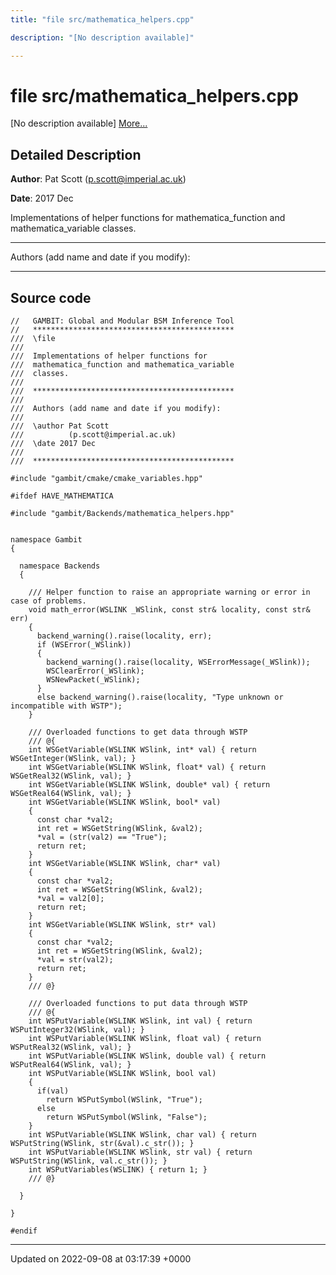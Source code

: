 ```yaml
---
title: "file src/mathematica_helpers.cpp"

description: "[No description available]"

---
```


# file src/mathematica_helpers.cpp

[No description available] [More...](#detailed-description)

## Detailed Description


**Author**: Pat Scott ([p.scott@imperial.ac.uk](mailto:p.scott@imperial.ac.uk)) 

**Date**: 2017 Dec

Implementations of helper functions for mathematica_function and mathematica_variable classes.



------------------

Authors (add name and date if you modify):



------------------




## Source code

```
//   GAMBIT: Global and Modular BSM Inference Tool
//   *********************************************
///  \file
///
///  Implementations of helper functions for
///  mathematica_function and mathematica_variable
///  classes.
///
///  *********************************************
///
///  Authors (add name and date if you modify):
///
///  \author Pat Scott
///          (p.scott@imperial.ac.uk)
///  \date 2017 Dec
///
///  *********************************************

#include "gambit/cmake/cmake_variables.hpp"

#ifdef HAVE_MATHEMATICA

#include "gambit/Backends/mathematica_helpers.hpp"


namespace Gambit
{

  namespace Backends
  {

    /// Helper function to raise an appropriate warning or error in case of problems.
    void math_error(WSLINK _WSlink, const str& locality, const str& err)
    {
      backend_warning().raise(locality, err);
      if (WSError(_WSlink))
      {
        backend_warning().raise(locality, WSErrorMessage(_WSlink));
        WSClearError(_WSlink);
        WSNewPacket(_WSlink);
      }
      else backend_warning().raise(locality, "Type unknown or incompatible with WSTP");
    }

    /// Overloaded functions to get data through WSTP
    /// @{
    int WSGetVariable(WSLINK WSlink, int* val) { return WSGetInteger(WSlink, val); }
    int WSGetVariable(WSLINK WSlink, float* val) { return WSGetReal32(WSlink, val); }
    int WSGetVariable(WSLINK WSlink, double* val) { return WSGetReal64(WSlink, val); }
    int WSGetVariable(WSLINK WSlink, bool* val)
    {
      const char *val2;
      int ret = WSGetString(WSlink, &val2);
      *val = (str(val2) == "True");
      return ret;
    }
    int WSGetVariable(WSLINK WSlink, char* val)
    {
      const char *val2;
      int ret = WSGetString(WSlink, &val2);
      *val = val2[0];
      return ret;
    }
    int WSGetVariable(WSLINK WSlink, str* val)
    {
      const char *val2;
      int ret = WSGetString(WSlink, &val2);
      *val = str(val2);
      return ret;
    }
    /// @}

    /// Overloaded functions to put data through WSTP
    /// @{
    int WSPutVariable(WSLINK WSlink, int val) { return WSPutInteger32(WSlink, val); }
    int WSPutVariable(WSLINK WSlink, float val) { return WSPutReal32(WSlink, val); }
    int WSPutVariable(WSLINK WSlink, double val) { return WSPutReal64(WSlink, val); }
    int WSPutVariable(WSLINK WSlink, bool val)
    {
      if(val)
        return WSPutSymbol(WSlink, "True");
      else
        return WSPutSymbol(WSlink, "False");
    }
    int WSPutVariable(WSLINK WSlink, char val) { return WSPutString(WSlink, str(&val).c_str()); }
    int WSPutVariable(WSLINK WSlink, str val) { return WSPutString(WSlink, val.c_str()); }
    int WSPutVariables(WSLINK) { return 1; }
    /// @}

  }

}

#endif
```


-------------------------------

Updated on 2022-09-08 at 03:17:39 +0000
